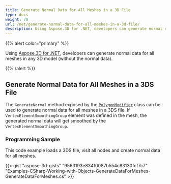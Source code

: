 ```yaml
---
title: Generate Normal Data for All Meshes in a 3D File
type: docs
weight: 70
url: /net/generate-normal-data-for-all-meshes-in-a-3d-file/
description: Using Aspose.3D for .NET, developers can generate normal data for all meshes in any 3D model (without the normal data).
---
```


{{% alert color="primary" %}}

Using [Aspose.3D for .NET](https://products.aspose.com/3d/net/), developers can generate normal data for all meshes in any 3D model (without the normal data).

{{% /alert %}}
## **Generate Normal Data for All Meshes in a 3DS File**
The `GenerateNormal` method exposed by the [`PolygonModifier`](https://reference.aspose.com/3d/net/aspose.threed.entities/polygonmodifier) class can be used to generate normal data for all meshes in a 3DS file. If `VertexElementSmoothingGroup` element was defined in the mesh, the generated normal data will get smoothed by the `VertexElementSmoothingGroup`.
### **Programming Sample**
This code example loads a 3DS file, visit all nodes and create normal data for all meshes.

{{< gist "aspose-3d-gists" "9563193e834f0087b554c83130fcf7c7" "Examples-CSharp-Working-with-Objects-GenerateDataForMeshes-GenerateDataForMeshes.cs" >}}
